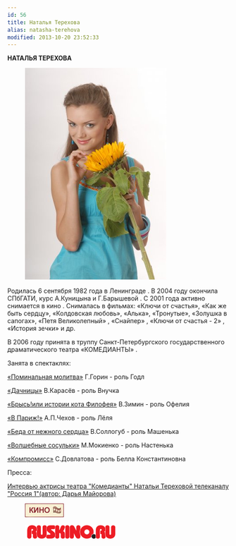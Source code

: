 ```yaml
---
id: 56
title: Наталья Терехова
alias: natasha-terehova
modified: 2013-10-20 23:52:33
---
```


**НАТАЛЬЯ ТЕРЕХОВА**

<figure><img src="images/stories/terehova%20natasha.jpg" /></figure>

Родилась 6 сентября 1982 года в Ленинграде . В 2004 году окончила СПбГАТИ, курс А.Куницына и Г.Барышевой . С 2001 года активно снимается в кино . Снималась в фильмах: «Ключи от счастья», «Как же быть сердцу», «Колдовская любовь», «Алька», «Тронутые», «Золушка в сапогах», «Петя Великолепный» , «Снайпер» , «Ключи от счастья - 2» , «История зечки» и др.

В 2006 году принята в труппу Санкт-Петербургского государственного драматического театра «КОМЕДИАНТЫ» .

Занята в спектаклях:

<a href="97-pominalnaia-molitva.html">«Поминальная молитва»</a> Г.Горин - роль Годл

<a href="43-dachnici.html">«Дачницы»</a> В.Карасёв - роль Внучка

<a href="40-bris-ili-istoria-kota-filifeia.html">«Брысь!или истории кота Филофея»</a> В.Зимин - роль Офелия

<a href="41-v-paris.html">«В Париж!»</a> А.П.Чехов - роль Лёля

<a href="39-beda-ot-neghnogo-serdca.html">«Беда от нежного сердца»</a> В.Соллогуб - роль Машенька

<a href="75-volshebnie-sosulki.html">«Волшебные сосульки»</a> М.Мокиенко - роль Настенька

<a href="282-kompromiss-sdovlatov.html">«Компромисс»</a> С.Довлатова - роль Белла Константиновна

Пресса:

<a href="114-tereh.html">Интервью актрисы театра "Комедианты" Натальи Тереховой телеканалу "Россия 1"(автор: Дарья Майорова)</a>

<figure><a href="http://www.kino-teatr.ru/teatr/acter/w/ros/4275/bio/"><img src="images/stories/random/kino-teatr-88x31.gif" /></a></figure>

<figure><a href="http://ruskino.ru/art/5120"><img src="images/stories/random/rus-.png" /></a></figure>

